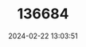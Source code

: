 ---
title: "136684"
category: "Mirza zaza"
draft: false
date: 2024-02-22 13:03:51
languages:
  English: ["Northern Giant Mouse Lemur"]
---
